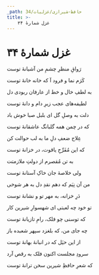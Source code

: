 ```yaml
---
_path: حافظ-شیرازی/غزلیات/34
title: >-
    غزل شمارهٔ ۳۴
---
```

# غزل شمارهٔ ۳۴

<div class="b" id="bn1"><div class="m1"><p>رَواقِ منظرِ چشمِ من آشیانهٔ توست</p></div>
<div class="m2"><p>کَرَم نما و فرود آ که خانه خانهٔ توست</p></div></div>
<div class="b" id="bn2"><div class="m1"><p>به لطفِ خال و خط از عارفان ربودی دل</p></div>
<div class="m2"><p>لطیفه‌های عجب زیرِ دام و دانهٔ توست</p></div></div>
<div class="b" id="bn3"><div class="m1"><p>دلت به وصلِ گل ای بلبل صبا خوش باد</p></div>
<div class="m2"><p>که در چمن همه گلبانگ عاشقانهٔ توست</p></div></div>
<div class="b" id="bn4"><div class="m1"><p>عِلاج ضعفِ دلِ ما به لب حوالت کن</p></div>
<div class="m2"><p>که این مُفَرِّحِ یاقوت، در خزانهٔ توست</p></div></div>
<div class="b" id="bn5"><div class="m1"><p>به تن مُقصرم از دولتِ ملازمتت</p></div>
<div class="m2"><p>ولی خلاصهٔ جان خاکِ آستانهٔ توست</p></div></div>
<div class="b" id="bn6"><div class="m1"><p>من آن نِیَم که دهم نقدِ دل به هر شوخی</p></div>
<div class="m2"><p>دَرِ خزانه، به مهر تو و نشانهٔ توست</p></div></div>
<div class="b" id="bn7"><div class="m1"><p>تو خود چه لعبتی ای شهسوارِ شیرین کار</p></div>
<div class="m2"><p>که توسنی چو فلک، رامِ تازیانهٔ توست</p></div></div>
<div class="b" id="bn8"><div class="m1"><p>چه جای من، که بلغزد سپهر شعبده باز</p></div>
<div class="m2"><p>از این حیَل که در انبانهٔ بهانهٔ توست</p></div></div>
<div class="b" id="bn9"><div class="m1"><p>سرودِ مجلست اکنون فلک به رقص آرد</p></div>
<div class="m2"><p>که شعرِ حافظِ شیرین سخن ترانهٔ توست</p></div></div>
